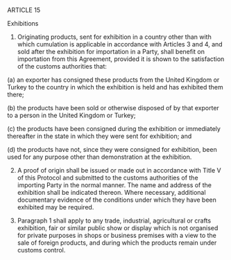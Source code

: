 ARTICLE 15

Exhibitions

1.	Originating products, sent for exhibition in a country other than with which cumulation is applicable in accordance with Articles 3 and 4, and sold after the exhibition for importation in a Party, shall benefit on importation from this Agreement, provided it is shown to the satisfaction of the customs authorities that:

(a)	an exporter has consigned these products from the United Kingdom or Turkey to the country in which the exhibition is held and has exhibited them there;

(b)	the products have been sold or otherwise disposed of by that exporter to a person in the United Kingdom or Turkey;

(c)	the products have been consigned during the exhibition or immediately thereafter in the state in which they were sent for exhibition; and

(d)	the products have not, since they were consigned for exhibition, been used for any purpose other than demonstration at the exhibition.

2.	A proof of origin shall be issued or made out in accordance with Title V of this Protocol and submitted to the customs authorities of the importing Party in the normal manner. The name and address of the exhibition shall be indicated thereon. Where necessary, additional documentary evidence of the conditions under which they have been exhibited may be required.

3.	Paragraph 1 shall apply to any trade, industrial, agricultural or crafts exhibition, fair or similar public show or display which is not organised for private purposes in shops or business premises with a view to the sale of foreign products, and during which the products remain under customs control.
